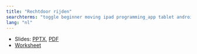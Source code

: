 ```yaml
---
title: "Rechtdoor rijden"
searchterms: "toggle beginner moving ipad programming_app tablet android app moving_straight forward backward rechtdoor_rijden"
lang: "nl"
---
```

 <ul>
 <li class="ng-binding">Slides:
 <a href="ProgrammingLessons/beginner/MovingStraight.pptx">PPTX</a>,
 <a href="ProgrammingLessons/beginner/MovingStraight.pdf">PDF</a>
 </li>
 <li><a href="ProgrammingLessons/beginner/MovingStraight.docx">Worksheet</a>
 </li>
 </ul>
